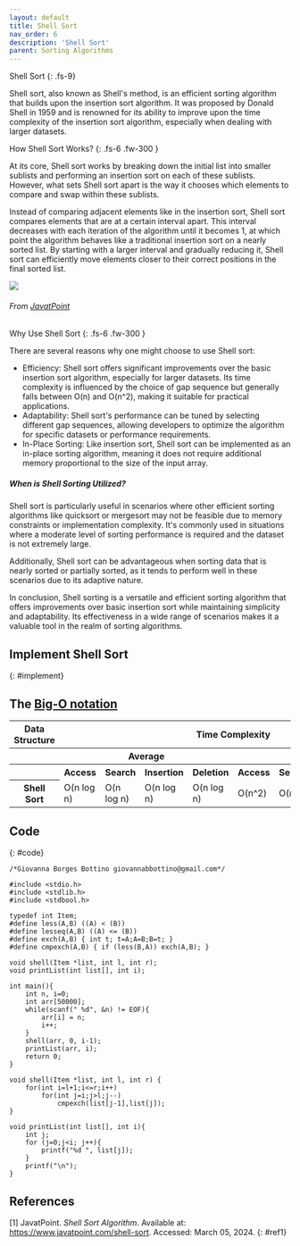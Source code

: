 ```yaml
---
layout: default
title: Shell Sort
nav_order: 6
description: 'Shell Sort'
parent: Sorting Algorithms
---
```


Shell Sort
{: .fs-9}

Shell sort, also known as Shell's method, is an efficient sorting algorithm that builds upon the insertion sort algorithm. It was proposed by Donald Shell in 1959 and is renowned for its ability to improve upon the time complexity of the insertion sort algorithm, especially when dealing with larger datasets.

How Shell Sort Works?
{: .fs-6 .fw-300  }

At its core, Shell sort works by breaking down the initial list into smaller sublists and performing an insertion sort on each of these sublists. However, what sets Shell sort apart is the way it chooses which elements to compare and swap within these sublists.

Instead of comparing adjacent elements like in the insertion sort, Shell sort compares elements that are at a certain interval apart. This interval decreases with each iteration of the algorithm until it becomes 1, at which point the algorithm behaves like a traditional insertion sort on a nearly sorted list. By starting with a larger interval and gradually reducing it, Shell sort can efficiently move elements closer to their correct positions in the final sorted list.

<a href="{{ site.baseurl }}/assets/images/sort/shell.png" data-toggle="lightbox">
    <img src="{{ site.baseurl }}/assets/images/sort/shell.png" class="img-fluid" />
</a>

###### From [JavatPoint](#ref1)

Why Use Shell Sort
{: .fs-6 .fw-300  }

There are several reasons why one might choose to use Shell sort:

- Efficiency: Shell sort offers significant improvements over the basic insertion sort algorithm, especially for larger datasets. Its time complexity is influenced by the choice of gap sequence but generally falls between O(n) and O(n^2), making it suitable for practical applications.
- Adaptability: Shell sort's performance can be tuned by selecting different gap sequences, allowing developers to optimize the algorithm for specific datasets or performance requirements.
- In-Place Sorting: Like insertion sort, Shell sort can be implemented as an in-place sorting algorithm, meaning it does not require additional memory proportional to the size of the input array.

##### When is Shell Sorting Utilized?

Shell sort is particularly useful in scenarios where other efficient sorting algorithms like quicksort or mergesort may not be feasible due to memory constraints or implementation complexity. It's commonly used in situations where a moderate level of sorting performance is required and the dataset is not extremely large.

Additionally, Shell sort can be advantageous when sorting data that is nearly sorted or partially sorted, as it tends to perform well in these scenarios due to its adaptive nature.

In conclusion, Shell sorting is a versatile and efficient sorting algorithm that offers improvements over basic insertion sort while maintaining simplicity and adaptability. Its effectiveness in a wide range of scenarios makes it a valuable tool in the realm of sorting algorithms.

## Implement Shell Sort
{: #implement}

## The [Big-O notation]({{site.baseurl}}/algorithm/computational_complexity#bigO)

<table>
<thead>
    <tr>
        <th id="str" scope="col">
            Data Structure
        </th>
        <th id="time" scope="col" class="span" colspan="8">
            Time Complexity
        </th>
        <th id="space" scope="col">
            Space Complexity
        </th>
    </tr>
</thead>
<tbody>
    <tr>
        <th></th>
        <th id="av" class="span" colspan="4" scope="colgroup">
            Average
        </th>
        <th id="wr" class="span" colspan="4" scope="colgroup">
            Worst
        </th>
        <th>
            Worst
        </th>
    </tr>
    <tr>
        <th></th>
        <th>Access</th>
        <th>Search</th>
        <th>Insertion</th>
        <th>Deletion</th>
        <th>Access</th>
        <th>Search</th>
        <th>Insertion</th>
        <th>Deletion</th>
        <th></th>
    </tr>
    <tr>
        <th>Shell Sort</th>
        <td>O(n log n)</td>
        <td>O(n log n)</td>
        <td>O(n log n)</td>
        <td>O(n log n)</td>
        <td>O(n^2)</td>
        <td>O(n^2)</td>
        <td>O(n^2)</td>
        <td>O(n^2)</td>
        <td>O(1)</td>
    </tr>
</tbody>
</table>


## Code
{: #code}

```
/*Giovanna Borges Bottino giovannabbottino@gmail.com*/

#include <stdio.h>
#include <stdlib.h>
#include <stdbool.h>

typedef int Item;
#define less(A,B) ((A) < (B))
#define lesseq(A,B) ((A) <= (B))
#define exch(A,B) { int t; t=A;A=B;B=t; }
#define cmpexch(A,B) { if (less(B,A)) exch(A,B); }

void shell(Item *list, int l, int r);
void printList(int list[], int i);

int main(){
    int n, i=0;
    int arr[50000];
    while(scanf(" %d", &n) != EOF){
        arr[i] = n;
        i++;
    }
    shell(arr, 0, i-1);
    printList(arr, i);
    return 0;
}

void shell(Item *list, int l, int r) { 
    for(int i=l+1;i<=r;i++)
        for(int j=i;j>l;j--)
            cmpexch(list[j-1],list[j]);
} 

void printList(int list[], int i){
    int j;
    for (j=0;j<i; j++){
        printf("%d ", list[j]);
    }
    printf("\n");
}
```

## References
[1] JavatPoint. *Shell Sort Algorithm*. Available at: <https://www.javatpoint.com/shell-sort>. Accessed: March 05, 2024.
{: #ref1}
